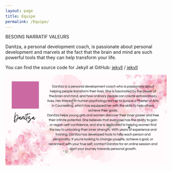 ```yaml
---
layout: page
title: Equipe
permalink: /Equipe/
---
```

BESOINS
NARRATIF
VALEURS

Danitza, a personal development coach, is passionate about personal development and marvels at the  fact that the brain and mind are such powerful tools that they can help transform your life.

You can find the source code for Jekyll at GitHub:
[jekyll][jekyll-organization] /
[jekyll](https://github.com/jekyll/jekyll)

[jekyll-organization]: https://github.com/jekyll
![Danitza](/assets/images/D1.jpg "Danitza")








